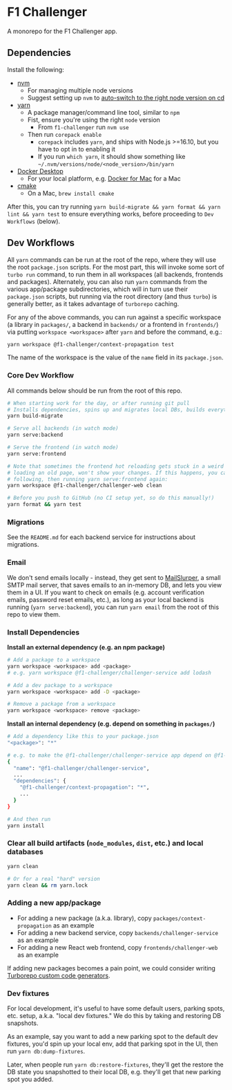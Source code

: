# F1 Challenger

A monorepo for the F1 Challenger app.

## Dependencies

Install the following:

- [nvm](https://github.com/nvm-sh/nvm)
  - For managing multiple node versions
  - Suggest setting up `nvm` to [auto-switch to the right node version on cd](https://github.com/nvm-sh/nvm#deeper-shell-integration)
- [yarn](https://yarnpkg.com/)
  - A package manager/command line tool, similar to `npm`
  - Fist, ensure you're using the right `node` version
    - From `f1-challenger` run `nvm use`
  - Then run `corepack enable`
    - `corepack` includes `yarn`, and ships with Node.js >=16.10, but you have to opt in to enabling it
    - If you run `which yarn`, it should show something like `~/.nvm/versions/node/<node_version>/bin/yarn`
- [Docker Desktop](https://www.docker.com/products/docker-desktop/)
  - For your local platform, e.g. [Docker for Mac](https://docs.docker.com/desktop/install/mac-install/) for a Mac
- [cmake](https://cmake.org/)
  - On a Mac, `brew install cmake`

After this, you can try running `yarn build-migrate && yarn format && yarn lint && yarn test` to ensure everything works, before proceeding to `Dev Workflows` (below).

## Dev Workflows

All `yarn` commands can be run at the root of the repo, where they will use the root `package.json` scripts. For the most part, this will invoke some sort of `turbo run` command, to run them in all workspaces (all backends, frontends and packages). Alternately, you can also run `yarn` commands from the various app/package subdirectories, which will in turn use their `package.json` scripts, but running via the root directory (and thus `turbo`) is generally better, as it takes advantage of `turborepo` caching.

For any of the above commands, you can run against a specific workspace (a library in `packages/`, a backend in `backends/` or a frontend in `frontends/`) via putting `workspace <workspace>` after `yarn` and before the command, e.g.:

```bash
yarn workspace @f1-challenger/context-propagation test
```

The name of the workspace is the value of the `name` field in its `package.json`.

### Core Dev Workflow

All commands below should be run from the root of this repo.

```bash
# When starting work for the day, or after running git pull
# Installs dependencies, spins up and migrates local DBs, builds everything, etc.
yarn build-migrate

# Serve all backends (in watch mode)
yarn serve:backend

# Serve the frontend (in watch mode)
yarn serve:frontend

# Note that sometimes the frontend hot reloading gets stuck in a weird state, where it keeps
# loading an old page, won't show your changes. If this happens, you can fix it by running the
# following, then running yarn serve:frontend again:
yarn workspace @f1-challenger/challenger-web clean

# Before you push to GitHub (no CI setup yet, so do this manually!)
yarn format && yarn test
```

### Migrations

See the `README.md` for each backend service for instructions about migrations.

### Email

We don't send emails locally - instead, they get sent to [MailSlurper](https://www.mailslurper.com/), a small SMTP mail server, that saves emails to an in-memory DB, and lets you view them in a UI. If you want to check on emails (e.g. account verification emails, password reset emails, etc.), as long as your local backend is running (`yarn serve:backend`), you can run `yarn email` from the root of this repo to view them.

### Install Dependencies

**Install an external dependency (e.g. an npm package)**

```bash
# Add a package to a workspace
yarn workspace <workspace> add <package>
# e.g. yarn workspace @f1-challenger/challenger-service add lodash

# Add a dev package to a workspace
yarn workspace <workspace> add -D <package>

# Remove a package from a workspace
yarn workspace <workspace> remove <package>
```

**Install an internal dependency (e.g. depend on something in `packages/`)**

```bash
# Add a dependency like this to your package.json
"<package>": "*"

# e.g. to make the @f1-challenger/challenger-service app depend on @f1-challenger/context-propagation
{
  "name": "@f1-challenger/challenger-service",
  ...
  "dependencies": {
    "@f1-challenger/context-propagation": "*",
    ...
  }
}

# And then run
yarn install
```

### Clear all build artifacts (`node_modules`, `dist`, etc.) and local databases

```bash
yarn clean

# Or for a real "hard" version
yarn clean && rm yarn.lock
```

### Adding a new app/package

- For adding a new package (a.k.a. library), copy `packages/context-propagation` as an example
- For adding a new backend service, copy `backends/challenger-service` as an example
- For adding a new React web frontend, copy `frontends/challenger-web` as an example

If adding new packages becomes a pain point, we could consider writing [Turborepo custom code generators](https://turbo.build/repo/docs/core-concepts/monorepos/code-generation).

### Dev fixtures

For local development, it's useful to have some default users, parking spots, etc. setup, a.k.a. "local dev fixtures." We do this by taking and restoring DB snapshots.

As an example, say you want to add a new parking spot to the default dev fixtures, you'd spin up your local env, add that parking spot in the UI, then run `yarn db:dump-fixtures`.

Later, when people run `yarn db:restore-fixtures`, they'll get the restore the DB state you snapshotted to their local DB, e.g. they'll get that new parking spot you added.
